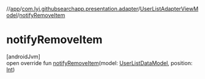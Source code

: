 //[app](../../../index.md)/[com.lyj.githubsearchapp.presentation.adapter](../index.md)/[UserListAdapterViewModel](index.md)/[notifyRemoveItem](notify-remove-item.md)

# notifyRemoveItem

[androidJvm]\
open override fun [notifyRemoveItem](notify-remove-item.md)(model: [UserListDataModel](../-user-list-data-model/index.md), position: [Int](https://kotlinlang.org/api/latest/jvm/stdlib/kotlin/-int/index.html))
